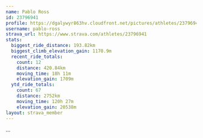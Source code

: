 ```yaml
---
name: Pablo Ross
id: 23796941
profile: https://dgalywyr863hv.cloudfront.net/pictures/athletes/23796941/14615399/1/large.jpg
username: pablo-ross
strava_url: https://www.strava.com/athletes/23796941
stats:
  biggest_ride_distance: 193.82km
  biggest_climb_elevation_gain: 1170.9m
  recent_ride_totals:
    count: 12
    distance: 420.84km
    moving_time: 18h 11m
    elevation_gain: 1709m
  ytd_ride_totals:
    count: 67
    distance: 2752km
    moving_time: 120h 27m
    elevation_gain: 20538m
layout: strava_member
--- 
```

...
